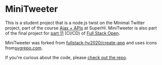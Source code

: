 <h1>MiniTweeter</h1>
<p>
  This is a student project that is a node.js twist on the Minimal Twitter project, part of the course <a href="https://www.superhi.com/courses/ajax-and-apis" target="_blank" rel="noopener noreferrer">Ajax + APIs</a> at SuperHi. MiniTweeter is also part of the final project for <a href="https://fullstackopen.com/en/part11" target="_blank" rel="noopener noreferrer">part 11</a> (CI/CD) of <a href="https://fullstackopen.com/en/" target="_blank" rel="noopener noreferrer">Full Stack Open</a>.
</p>
<p>
  MiniTweeter was forked from <a href="https://github.com/fullstack-hy2020/create-app" target="_blank" rel="noopener noreferrer">fullstack-hy2020/create-app</a> and uses icons from<a href="https://svgrepo.com/" target="_blank" rel="noopener noreferrer">svgrepo.com</a>.
</p>
<p>
  If you're curious about the code, please <a href="https://github.com/coreAux/minitweeter" target="_blank" rel="noopener noreferrer"> check out the repo</a>.
</p>
